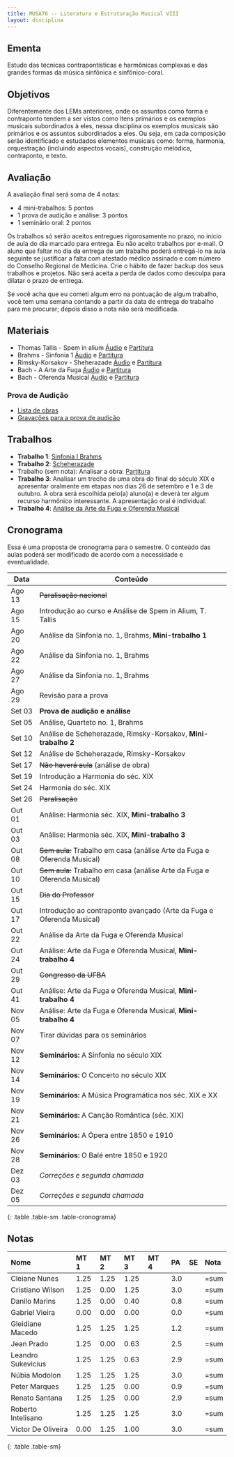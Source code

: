 ```yaml
---
title: MUSA76 -- Literatura e Estruturação Musical VIII
layout: disciplina
---
```


## Ementa

Estudo das técnicas contrapontísticas e harmônicas complexas e das
grandes formas da música sinfônica e sinfônico-coral.

## Objetivos

Diferentemente dos LEMs anteriores, onde os assuntos como forma e
contraponto tendem a ser vistos como itens primários e os exemplos
musicais subordinados à eles, nessa disciplina os exemplos musicais
são primários e os assuntos subordinados a eles. Ou seja, em cada
composição serão identificado e estudados elementos musicais como:
forma, harmonia, orquestração (incluindo aspectos vocais), construção
melódica, contraponto, e texto.

## Avaliação

A avaliação final será soma de 4 notas:

  * 4 mini-trabalhos: 5 pontos
  * 1 prova de audição e análise: 3 pontos
  * 1 seminário oral: 2 pontos

Os trabalhos só serão aceitos entregues rigorosamente no prazo, no
início de aula do dia marcado para entrega. Eu não aceito trabalhos
por e-mail. O aluno que faltar no dia da entrega de um trabalho poderá
entregá-lo na aula seguinte se justificar a falta com atestado médico
assinado e com número do Conselho Regional de Medicina. Crie o hábito
de fazer backup dos seus trabalhos e projetos. Não será aceita a perda
de dados como desculpa para dilatar o prazo de entrega.

Se você acha que eu cometi algum erro na pontuação de algum trabalho,
você tem uma semana contando a partir da data de entrega do trabalho
para me procurar; depois disso a nota não será modificada.

## Materiais

- Thomas Tallis - Spem in alium [Áudio][1] e [Partitura][2]
- Brahms - Sinfonia 1 [Áudio][3] e [Partitura][4]
- Rimsky-Korsakov - Sheherazade [Áudio][5] e [Partitura][6]
- Bach - A Arte da Fuga [Áudio][7] e [Partitura][8]
- Bach - Oferenda Musical [Áudio][9] e [Partitura][10]

### Prova de Audição

- [Lista de obras](/pedro/lista-prova-audicao-lem8/)
- [Gravações para a prova de audição][11]

## Trabalhos

- **Trabalho 1**: [Sinfonia I Brahms](/pedro/trabalho-brahms/)
- **Trabalho 2**: [Scheherazade](/pedro/trabalho-scheherazade/)
- Trabalho (sem nota): Analisar a obra: [Partitura][12]
- **Trabalho 3**: Analisar um trecho de uma obra do final do século
  XIX e apresentar oralmente em etapas nos dias 26 de setembro e 1 e 3
  de outubro. A obra será escolhida pelo(a) aluno(a) e deverá ter
  algum recurso harmônico interessante. A apresentação oral é
  individual.
- **Trabalho 4**: [Análise da Arte da Fuga e Oferenda Musical](/pedro/trabalho-fuga/)


## Cronograma

Essa é uma proposta de cronograma para o semestre. O conteúdo das
aulas poderá ser modificado de acordo com a necessidade e
eventualidade.

| Data   | Conteúdo                                                                        |
| -----  | ---                                                                             |
| Ago 13 | <del>Paralisação nacional</del>                                                 |
| Ago 15 | Introdução ao curso e Análise de Spem in Alium, T. Tallis                       |
| Ago 20 | Análise da Sinfonia no. 1, Brahms, **Mini-trabalho 1**                          |
| Ago 22 | Análise da Sinfonia no. 1, Brahms                                               |
| Ago 27 | Análise da Sinfonia no. 1, Brahms                                               |
| Ago 29 | Revisão para a prova                                                            |
| Set 03 | **Prova de audição e análise**                                                  |
| Set 05 | Análise, Quarteto no. 1, Brahms                                                 |
| Set 10 | Análise de Scheherazade, Rimsky-Korsakov, **Mini-trabalho 2**                   |
| Set 12 | Análise de Scheherazade, Rimsky-Korsakov                                        |
| Set 17 | <del>Não haverá aula</del> (análise de obra)                                    |
| Set 19 | Introdução a Harmonia do séc. XIX                                               |
| Set 24 | Harmonia do séc. XIX                                                            |
| Set 26 | <del>Paralisação</del>                                                          |
| Out 01 | Análise: Harmonia séc. XIX, **Mini-trabalho 3**                                 |
| Out 03 | Análise: Harmonia séc. XIX, **Mini-trabalho 3**                                 |
| Out 08 | <del>Sem aula:</del> Trabalho em casa (análise Arte da Fuga e Oferenda Musical) |
| Out 10 | <del>Sem aula:</del> Trabalho em casa (análise Arte da Fuga e Oferenda Musical) |
| Out 15 | <del>Dia do Professor</del>                                                     |
| Out 17 | Introdução ao contraponto avançado (Arte da Fuga e Oferenda Musical)            |
| Out 22 | Análise da Arte da Fuga e Oferenda Musical                                      |
| Out 24 | Análise: Arte da Fuga e Oferenda Musical,  **Mini-trabalho 4**                  |
| Out 29 | <del>Congresso da UFBA</del>                                                    |
| Out 41 | Análise: Arte da Fuga e Oferenda Musical,  **Mini-trabalho 4**                  |
| Nov 05 | Análise: Arte da Fuga e Oferenda Musical,  **Mini-trabalho 4**                  |
| Nov 07 | Tirar dúvidas para os seminários                                                |
| Nov 12 | **Seminários:** A Sinfonia no século XIX                                        |
| Nov 14 | **Seminários:** O Concerto no século XIX                                        |
| Nov 19 | **Seminários:** A Música Programática nos séc. XIX e XX                         |
| Nov 21 | **Seminários:** A Canção Romântica (séc. XIX)                                   |
| Nov 26 | **Seminários:** A Ópera entre 1850 e 1910                                       |
| Nov 28 | **Seminários:** O Balé entre 1850 e 1920                                        |
| Dez 03 | *Correções e segunda chamada*                                                   |
| Dez 05 | *Correções e segunda chamada*                                                   |
{: .table .table-sm .table-cronograma}


## Notas

| Nome               | MT 1 | MT 2 | MT 3 | MT 4 | PA  | SE | Nota |
| :----------------- | :-   | :-   | :-   | :-   | :-  | :- | :--- |
| Cleiane Nunes      | 1.25 | 1.25 | 1.25 |      | 3.0 |    | =sum |
| Cristiano Wilson   | 1.25 | 0.00 | 1.25 |      | 3.0 |    | =sum |
| Danilo Marins      | 1.25 | 0.00 | 0.40 |      | 0.8 |    | =sum |
| Gabriel Vieira     | 0.00 | 0.00 | 0.00 |      | 0.0 |    | =sum |
| Gleidiane Macedo   | 1.25 | 1.25 | 1.25 |      | 1.2 |    | =sum |
| Jean Prado         | 1.25 | 0.00 | 0.63 |      | 2.5 |    | =sum |
| Leandro Sukevicius | 1.25 | 1.25 | 0.63 |      | 2.9 |    | =sum |
| Núbia Modolon      | 1.25 | 1.25 | 1.25 |      | 3.0 |    | =sum |
| Peter Marques      | 1.25 | 1.25 | 0.00 |      | 0.9 |    | =sum |
| Renato Santana     | 1.25 | 1.25 | 0.00 |      | 2.9 |    | =sum |
| Roberto Intelisano | 1.25 | 1.25 | 1.25 |      | 3.0 |    | =sum |
| Victor De Oliveira | 0.00 | 1.25 | 1.00 |      | 3.0 |    | =sum |
{: .table .table-sm}


[1]: https://www.dropbox.com/s/8ysu9t77g5d0rcj/Spem%20in%20Alium%20-%20Audio.m4a?dl=0
[2]: https://www.dropbox.com/s/ip6ni4wun5ciigt/Spem%20in%20Alium%20-%20Partitura.pdf?dl=0
[3]: https://www.dropbox.com/s/dgqftf0c5hhbytf/Brahms%20-%20Sinfonia%201.m4a?dl=0
[4]: https://www.dropbox.com/s/9mh54tjm6bt8j7i/Brahms%20-%20Sinfonia%201.pdf?dl=0
[5]: https://www.dropbox.com/s/le8vrrys4s528ga/Rimsky-Korsakov%20-%20Sheherazade%20-%20Orquestra.m4a?dl=0
[6]: https://www.dropbox.com/s/z7yis1nxs72u38w/Rimsky-Korsakov%20-%20Sheherazade%20-%20Orquestra.pdf?dl=0
[7]: https://www.dropbox.com/s/0vg5rpovul07r6q/A%20Arte%20da%20Fuga.zip?dl=0
[8]: https://www.dropbox.com/s/vwjs88y43yh26sg/Bach%20-%20A%20Arte%20da%20Fuga.pdf?dl=0
[9]: https://www.dropbox.com/s/3rujtu6m0z6n3c5/Oferenda%20Musical.zip?dl=0
[10]: https://www.dropbox.com/s/hu8awmglpq1yupp/Bach%20-%20Oferenda%20Musical.pdf?dl=0
[11]: https://www.dropbox.com/s/hdwdp46kf1t9bvn/Musicas%20Audicao.zip?dl=0
[12]: https://www.dropbox.com/s/opnarcabkgnc56w/musica.pdf?dl=0
